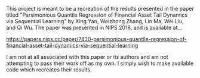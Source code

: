 This project is meant to be a recreation of the results presented in the paper titled "Parsimonious Quantile Regression of Financial Asset Tail
Dynamics via Sequential Learning" by Xing Yan, Weizhong Zhang, Lin Ma, Wei Liu, and Qi Wu. The paper was presented in NIPS 2018, and is
available at...

https://papers.nips.cc/paper/7430-parsimonious-quantile-regression-of-financial-asset-tail-dynamics-via-sequential-learning

I am not at all associated with this paper or its authors and am not attempting to pass their work off as my own. I simply
wish to make available code which recreates their results.